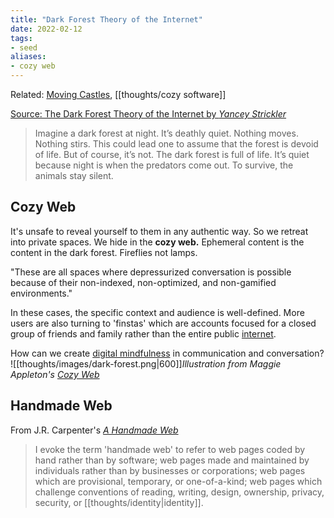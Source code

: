 ```yaml
---
title: "Dark Forest Theory of the Internet"
date: 2022-02-12
tags:
- seed
aliases:
- cozy web
---
```


Related: [Moving Castles](thoughts/Moving%20Castles.md), [[thoughts/cozy software]]

[Source: The Dark Forest Theory of the Internet by *Yancey Strickler*](https://onezero.medium.com/the-dark-forest-theory-of-the-internet-7dc3e68a7cb1)

> Imagine a dark forest at night. It’s deathly quiet. Nothing moves. Nothing stirs. This could lead one to assume that the forest is devoid of life. But of course, it’s not. The dark forest is full of life. It’s quiet because night is when the predators come out. To survive, the animals stay silent.

## Cozy Web
It's unsafe to reveal yourself to them in any authentic way. So we retreat into private spaces. We hide in the **cozy web.** Ephemeral content is the content in the dark forest. Fireflies not lamps.

"These are all spaces where depressurized conversation is possible because of their non-indexed, non-optimized, and non-gamified environments."

In these cases, the specific context and audience is well-defined. More users are also turning to 'finstas' which are accounts focused for a closed group of friends and family rather than the entire public [internet](thoughts/Internet.md).

How can we create [digital mindfulness](thoughts/digital%20mindfulness.md) in communication and conversation?
![[thoughts/images/dark-forest.png|600]]*Illustration from Maggie Appleton's [Cozy Web](https://maggieappleton.com/cozy-web)*

## Handmade Web
From J.R. Carpenter's [*A Handmade Web*](http://luckysoap.com/statements/handmadeweb.html)

> I evoke the term 'handmade web' to refer to web pages coded by hand rather than by software; web pages made and maintained by individuals rather than by businesses or corporations; web pages which are provisional, temporary, or one-of-a-kind; web pages which challenge conventions of reading, writing, design, ownership, privacy, security, or [[thoughts/identity|identity]].